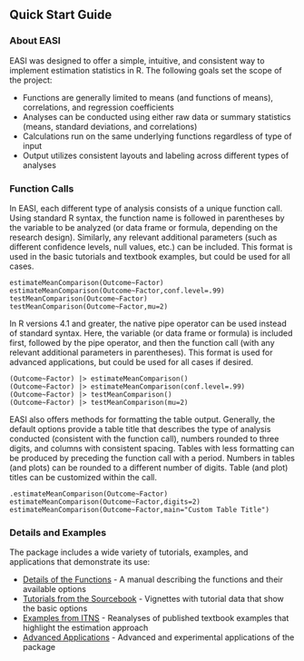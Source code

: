
## Quick Start Guide

### About EASI

EASI was designed to offer a simple, intuitive, and consistent way to implement estimation statistics in R. The following goals set the scope of the project:

- Functions are generally limited to means (and functions of means), correlations, and regression coefficients
- Analyses can be conducted using either raw data or summary statistics (means, standard deviations, and correlations)
- Calculations run on the same underlying functions regardless of type of input
- Output utilizes consistent layouts and labeling across different types of analyses

### Function Calls

In EASI, each different type of analysis consists of a unique function call. Using standard R syntax, the function name is followed in parentheses by the variable to be analyzed (or data frame or formula, depending on the research design). Similarly, any relevant additional parameters (such as different confidence levels, null values, etc.) can be included. This format is used in the basic tutorials and textbook examples, but could be used for all cases.

```
estimateMeanComparison(Outcome~Factor)
estimateMeanComparison(Outcome~Factor,conf.level=.99)
testMeanComparison(Outcome~Factor)
testMeanComparison(Outcome~Factor,mu=2)
```

In R versions 4.1 and greater, the native pipe operator can be used instead of standard syntax. Here, the variable (or data frame or formula) is included first, followed by the pipe operator, and then the function call (with any relevant additional parameters in parentheses). This format is used for advanced applications, but could be used for all cases if desired.

```
(Outcome~Factor) |> estimateMeanComparison()
(Outcome~Factor) |> estimateMeanComparison(conf.level=.99)
(Outcome~Factor) |> testMeanComparison()
(Outcome~Factor) |> testMeanComparison(mu=2)
```

EASI also offers methods for formatting the table output. Generally, the default options provide a table title that describes the type of analysis conducted (consistent with the function call), numbers rounded to three digits, and columns with consistent spacing. Tables with less formatting can be produced by preceding the function call with a period. Numbers in tables (and plots) can be rounded to a different number of digits. Table (and plot) titles can be customized within the call.

```
.estimateMeanComparison(Outcome~Factor)
estimateMeanComparison(Outcome~Factor,digits=2)
estimateMeanComparison(Outcome~Factor,main="Custom Table Title")
```

### Details and Examples

The package includes a wide variety of tutorials, examples, and applications that demonstrate its use:

- [Details of the Functions](./functions) - A manual describing the functions and their available options
- [Tutorials from the Sourcebook](./tutorials) - Vignettes with tutorial data that show the basic options 
- [Examples from ITNS](./examples) - Reanalyses of published textbook examples that highlight the estimation approach 
- [Advanced Applications](./applications) - Advanced and experimental applications of the package
